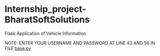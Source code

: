 # Internship_project-BharatSoftSolutions
Flask Application of Vehicle Information 

NOTE:
ENTER YOUR USERNAME AND PASSWORD 
AT LINE 43 AND 56
IN FILE [base.py](https://github.com/tushardhawas/Internship_project-BharatSoftSolutions/blob/main/Internship_project/base.py)
